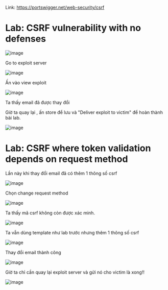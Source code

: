 Link: https://portswigger.net/web-security/csrf

# Lab: CSRF vulnerability with no defenses
![image](https://github.com/nguyenngocdung18/portswigger/assets/134156226/5492615f-ff53-4892-a105-3e6eeaba8a55)

Go to exploit server

![image](https://github.com/nguyenngocdung18/portswigger/assets/134156226/abb4e6eb-1e28-40e4-a35e-b5572736545e)

Ấn vào view exploit 

![image](https://github.com/nguyenngocdung18/portswigger/assets/134156226/2c3dfab3-fd32-4c13-b06b-72ab54eaf1fc)

Ta thấy email đã được thay đổi

Giờ ta quay lại , ấn store để lưu và "Deliver exploit to victim" để hoàn thành bài lab.

![image](https://github.com/nguyenngocdung18/portswigger/assets/134156226/caa1d239-fab1-4888-b8e6-f2aec53728f0)

# Lab: CSRF where token validation depends on request method
Lần này khi thay đổi email đã có thêm 1 thông số csrf

![image](https://github.com/nguyenngocdung18/portswigger/assets/134156226/7673df97-d5f7-4563-9da3-9f88c1c9fd65)

Chọn change request method

![image](https://github.com/nguyenngocdung18/portswigger/assets/134156226/8591249e-05af-4c88-a0f9-15af7cd00d2d)

Ta thấy mã csrf không còn được xác minh.

![image](https://github.com/nguyenngocdung18/portswigger/assets/134156226/5b90ee1f-90f6-4f75-93d2-f90c616564f7)

Ta vẫn dùng template như lab trước nhưng thêm 1 thông số csrf 

![image](https://github.com/nguyenngocdung18/portswigger/assets/134156226/a2daaa78-3887-4207-ab83-f7dd0fd0d991)

Thay đổi email thành công

![image](https://github.com/nguyenngocdung18/portswigger/assets/134156226/b4741a39-a7a9-4246-a83e-4df7e57b2efd)

Giờ ta chỉ cần quay lại exploit server và gửi nó cho victim là xong!!

![image](https://github.com/nguyenngocdung18/portswigger/assets/134156226/4597703d-1c89-40a3-acc3-d4519620c6ef)
